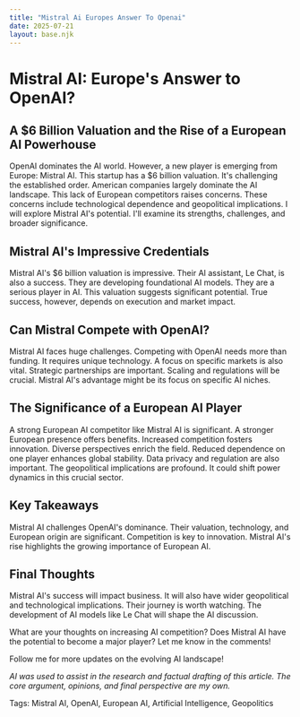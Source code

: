 ```yaml
---
title: "Mistral Ai Europes Answer To Openai"
date: 2025-07-21
layout: base.njk
---
```

# Mistral AI: Europe's Answer to OpenAI?

## A $6 Billion Valuation and the Rise of a European AI Powerhouse

OpenAI dominates the AI world.  However, a new player is emerging from Europe: Mistral AI.  This startup has a $6 billion valuation. It's challenging the established order.  American companies largely dominate the AI landscape. This lack of European competitors raises concerns.  These concerns include technological dependence and geopolitical implications.  I will explore Mistral AI's potential. I'll examine its strengths, challenges, and broader significance.

## Mistral AI's Impressive Credentials

Mistral AI's $6 billion valuation is impressive.  Their AI assistant, Le Chat, is also a success. They are developing foundational AI models.  They are a serious player in AI.  This valuation suggests significant potential.  True success, however, depends on execution and market impact.

## Can Mistral Compete with OpenAI?

Mistral AI faces huge challenges.  Competing with OpenAI needs more than funding.  It requires unique technology.  A focus on specific markets is also vital.  Strategic partnerships are important.  Scaling and regulations will be crucial.  Mistral AI's advantage might be its focus on specific AI niches.

## The Significance of a European AI Player

A strong European AI competitor like Mistral AI is significant.  A stronger European presence offers benefits. Increased competition fosters innovation. Diverse perspectives enrich the field. Reduced dependence on one player enhances global stability.  Data privacy and regulation are also important.  The geopolitical implications are profound.  It could shift power dynamics in this crucial sector.

## Key Takeaways

Mistral AI challenges OpenAI's dominance.  Their valuation, technology, and European origin are significant. Competition is key to innovation.  Mistral AI's rise highlights the growing importance of European AI.

## Final Thoughts

Mistral AI's success will impact business. It will also have wider geopolitical and technological implications. Their journey is worth watching.  The development of AI models like Le Chat will shape the AI discussion.

What are your thoughts on increasing AI competition? Does Mistral AI have the potential to become a major player? Let me know in the comments!

Follow me for more updates on the evolving AI landscape!

*AI was used to assist in the research and factual drafting of this article. The core argument, opinions, and final perspective are my own.*

Tags: Mistral AI, OpenAI, European AI, Artificial Intelligence, Geopolitics


